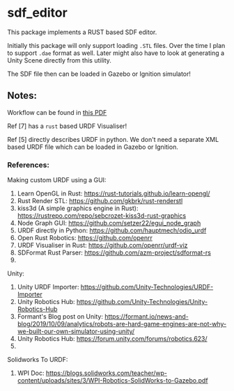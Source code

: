 # sdf_editor

This package implements a RUST based SDF editor. 

Initially this package will only support loading `.STL` files. Over the time I plan to support `.dae` format as well. Later might also have to look at generating a Unity Scene directly from this utility. 



The SDF file then can be loaded in Gazebo or Ignition simulator!




## Notes:
Workflow can be found in [this PDF](./workflow.pdf)

Ref [7] has a `rust` based URDF Visualiser!

Ref [5] directly describes URDF in python. We don't need a separate XML based URDF file which
can be loaded in Gazebo or Ignition. 



### References:
Making custom URDF using a GUI:
1. Learn OpenGL in Rust: https://rust-tutorials.github.io/learn-opengl/
2. Rust Render STL: https://github.com/gkbrk/rust-renderstl
3. kiss3d (A simple graphics engine in Rust): https://rustrepo.com/repo/sebcrozet-kiss3d-rust-graphics 
4. Node Graph GUI: https://github.com/setzer22/egui_node_graph
5. URDF directly in Python: https://github.com/hauptmech/odio_urdf 
6. Open Rust Robotics: https://github.com/openrr 
7. URDF Visualiser in Rust: https://github.com/openrr/urdf-viz 
8. SDFormat Rust Parser: https://github.com/azm-project/sdformat-rs 
9. 



Unity:
1. Unity URDF Importer: https://github.com/Unity-Technologies/URDF-Importer 
2. Unity Robotics Hub: https://github.com/Unity-Technologies/Unity-Robotics-Hub 
3. Formant's Blog post on Unity: https://formant.io/news-and-blog/2019/10/09/analytics/robots-are-hard-game-engines-are-not-why-we-built-our-own-simulator-using-unity/
4. Unity Robotics Hub: https://forum.unity.com/forums/robotics.623/ 
5. 


Solidworks To URDF:
1. WPI Doc: https://blogs.solidworks.com/teacher/wp-content/uploads/sites/3/WPI-Robotics-SolidWorks-to-Gazebo.pdf


